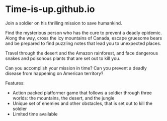 # Time-is-up.github.io
Join a soldier on his thrilling mission to save humankind.

Find the mysterious person who has the cure to prevent a deadly epidemic. Along the way, cross the icy mountains of Canada, escape gruesome bears and be prepared to find puzzling notes that lead you to unexpected places.

Travel through the desert and the Amazon rainforest, and face dangerous snakes and poisonous plants that are set out to kill you.

Can you accomplish your mission in time? Can you prevent a deadly disease from happening on American territory?

Features: 

- Action packed platformer game that follows a soldier through three worlds: the mountains, the desert, and the jungle 
- Unique set of enemies and other obstacles, that is set out to kill the soldier
- Limited time available 

